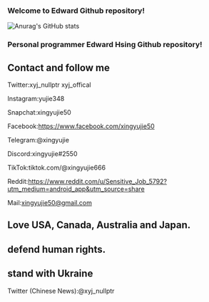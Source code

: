 ### Welcome to Edward Github repository!
![Anurag's GitHub stats](https://github-readme-stats.vercel.app/api?username=xingyujie&show_icons=true&theme=radical)
### Personal programmer Edward Hsing Github repository!
## Contact and follow me
Twitter:xyj_nullptr xyj_offical

Instagram:yujie348 

Snapchat:xingyujie50 

Facebook:https://www.facebook.com/xingyujie50 

Telegram:@xingyujie 

Discord:xingyujie#2550 

TikTok:tiktok.com/@xingyujie666 

Reddit:https://www.reddit.com/u/Sensitive_Job_5792?utm_medium=android_app&utm_source=share 

Mail:xingyujie50@gmail.com

## Love USA, Canada, Australia and Japan. 
## defend human rights.
## stand with Ukraine 

Twitter (Chinese News):@xyj_nullptr
